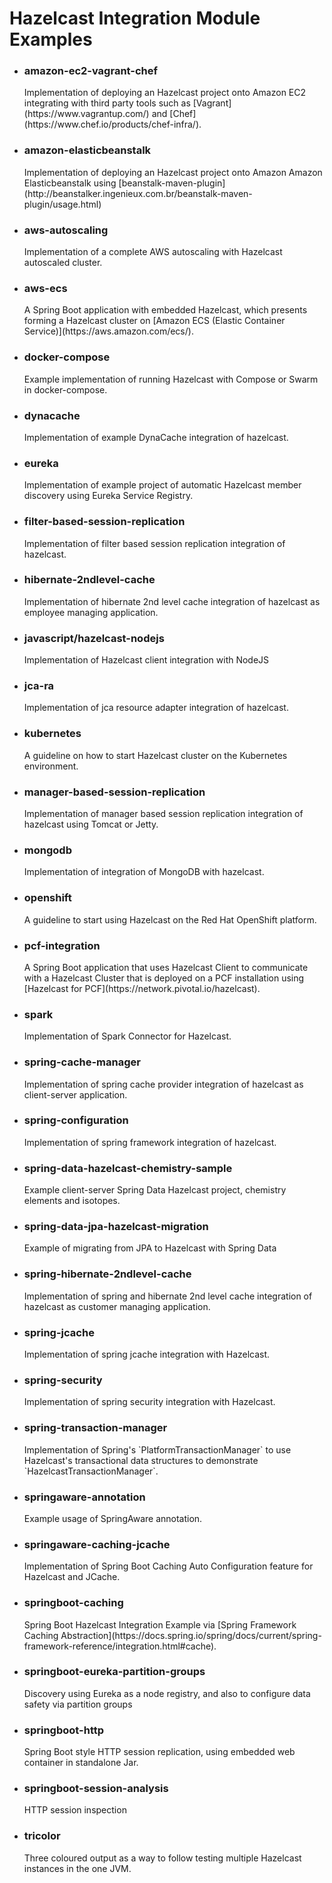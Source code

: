 <h1>Hazelcast Integration Module Examples</h1>


- <h3>amazon-ec2-vagrant-chef</h3>
	Implementation of deploying an Hazelcast project onto Amazon EC2 integrating with third party tools such as [Vagrant](https://www.vagrantup.com/) and [Chef](https://www.chef.io/products/chef-infra/).
- <h3>amazon-elasticbeanstalk</h3>
	Implementation of deploying an Hazelcast project onto Amazon Amazon Elasticbeanstalk using [beanstalk-maven-plugin](http://beanstalker.ingenieux.com.br/beanstalk-maven-plugin/usage.html)
- <h3>aws-autoscaling</h3>
	Implementation of a complete AWS autoscaling with Hazelcast autoscaled cluster.
- <h3>aws-ecs</h3>
	A Spring Boot application with embedded Hazelcast, which presents forming a Hazelcast cluster on [Amazon ECS (Elastic Container Service)](https://aws.amazon.com/ecs/).
- <h3>docker-compose</h3>
	Example implementation of running Hazelcast with Compose or Swarm in docker-compose.
- <h3>dynacache</h3>
	Implementation of example DynaCache integration of hazelcast.
- <h3>eureka</h3>
	Implementation of example project of automatic Hazelcast member discovery using Eureka Service Registry.
- <h3>filter-based-session-replication</h3>
	Implementation of filter based session replication integration of hazelcast.
- <h3>hibernate-2ndlevel-cache</h3>
	Implementation of hibernate 2nd level cache integration of hazelcast as employee managing application.
- <h3>javascript/hazelcast-nodejs</h3>
	Implementation of Hazelcast client integration with NodeJS
- <h3>jca-ra</h3>
	Implementation of jca resource adapter integration of hazelcast.
- <h3>kubernetes</h3>
	A guideline on how to start Hazelcast cluster on the Kubernetes environment.
- <h3>manager-based-session-replication</h3>
	Implementation of manager based session replication integration of hazelcast using Tomcat or Jetty.
- <h3>mongodb</h3>
	Implementation of integration of MongoDB with hazelcast.
- <h3>openshift</h3>
  	A guideline to start using Hazelcast on the Red Hat OpenShift platform.
- <h3>pcf-integration</h3>
 	A Spring Boot application that uses Hazelcast Client to communicate with a Hazelcast Cluster that is deployed on a PCF installation using [Hazelcast for PCF](https://network.pivotal.io/hazelcast).
- <h3>spark</h3>
	Implementation of Spark Connector for Hazelcast.
- <h3>spring-cache-manager</h3>
	Implementation of spring cache provider integration of hazelcast as client-server application.
- <h3>spring-configuration</h3>
	Implementation of spring framework integration of hazelcast.
- <h3>spring-data-hazelcast-chemistry-sample</h3>
	Example client-server Spring Data Hazelcast project, chemistry elements and isotopes.
- <h3>spring-data-jpa-hazelcast-migration</h3>
	Example of migrating from JPA to Hazelcast with Spring Data
- <h3>spring-hibernate-2ndlevel-cache</h3>
	Implementation of spring and hibernate 2nd level cache integration of hazelcast as customer managing application.
- <h3>spring-jcache</h3>
	Implementation of spring jcache integration with Hazelcast.
- <h3>spring-security</h3>
	Implementation of spring security integration with Hazelcast.
- <h3>spring-transaction-manager</h3>
	Implementation of Spring's `PlatformTransactionManager` to use Hazelcast's transactional data structures to demonstrate `HazelcastTransactionManager`.
- <h3>springaware-annotation</h3>
	Example usage of SpringAware annotation.
- <h3>springaware-caching-jcache</h3>
	Implementation of Spring Boot Caching Auto Configuration feature for Hazelcast and JCache.
- <h3>springboot-caching</h3>
	Spring Boot Hazelcast Integration Example via [Spring Framework Caching Abstraction](https://docs.spring.io/spring/docs/current/spring-framework-reference/integration.html#cache).
- <h3>springboot-eureka-partition-groups</h3>
	Discovery using Eureka as a node registry, and also to configure data safety via partition groups
- <h3>springboot-http</h3>
	Spring Boot style HTTP session replication, using embedded web container in standalone Jar.
- <h3>springboot-session-analysis</h3>
	HTTP session inspection
- <h3>tricolor</h3>
	Three coloured output as a way to follow testing multiple Hazelcast instances in the one JVM.
    
